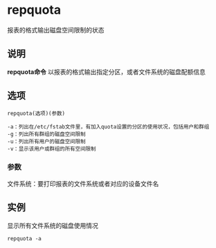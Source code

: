 repquota
===

报表的格式输出磁盘空间限制的状态

## 说明

**repquota命令** 以报表的格式输出指定分区，或者文件系统的磁盘配额信息

## 选项

```
repquota(选项)(参数)
```

  

```
-a：列出在/etc/fstab文件里，有加入quota设置的分区的使用状况，包括用户和群组
-g：列出所有群组的磁盘空间限制
-u：列出所有用户的磁盘空间限制
-v：显示该用户或群组的所有空间限制
```

### 参数  

文件系统：要打印报表的文件系统或者对应的设备文件名

## 实例

显示所有文件系统的磁盘使用情况

```
repquota -a
```


